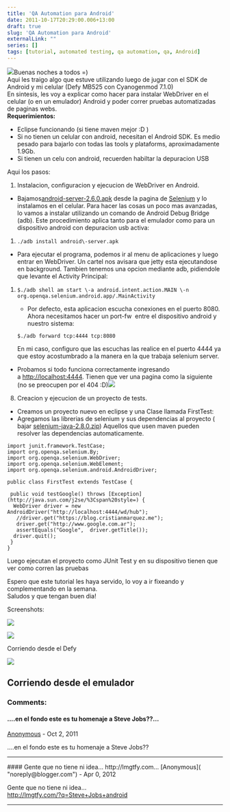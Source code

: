 ```yaml
---
title: 'QA Automation para Android'
date: 2011-10-17T20:29:00.006+13:00
draft: true
slug: 'QA Automation para Android'
externalLink: ""
series: []
tags: [tutorial, automated testing, qa automation, qa, Android]
---
```


[![](http://1.bp.blogspot.com/-3-TPRd7SScA/TpvWkB6zSYI/AAAAAAAAJsk/jMcs_w7-KUs/s200/screenshot13.png)](http://1.bp.blogspot.com/-3-TPRd7SScA/TpvWkB6zSYI/AAAAAAAAJsk/jMcs_w7-KUs/s1600/screenshot13.png)Buenas noches a todos =)  
Aqui les traigo algo que estuve utilizando luego de jugar con el SDK de Android y mi celular (Defy MB525 con Cyanogenmod 7.1.0)  
En sintesis, les voy a explicar como hacer para instalar WebDriver en el celular (o en un emulador) Android y poder correr pruebas automatizadas de paginas webs.  
**Requerimientos:**  
  

*   Eclipse funcionando (si tiene maven mejor :D )
*   Si no tienen un celular con android, necesitan el Android SDK. Es medio pesado para bajarlo con todas las tools y plataforms, aproximadamente 1.9Gb.
*   Si tienen un celu con android, recuerden habiltar la depuracion USB 

Aqui los pasos:

  

1.  Instalacion, configuracion y ejecucion de WebDriver en Android.

*   Bajamos[android-server-2.6.0.apk](http://selenium.googlecode.com/files/android-server-2.6.0.apk) desde la pagina de [Selenium](http://code.google.com/p/selenium/) y lo instalamos en el celular. Para hacer las cosas un poco mas avanzadas, lo vamos a instalar utilizando un comando de Android Debug Bridge (adb). Este procedimiento aplica tanto para el emulador como para un dispositivo android con depuracion usb activa:

1.    
    ```
    ./adb install android\-server.apk
    ```
    

*   Para ejecutar el programa, podemos ir al menu de aplicaciones y luego entrar en WebDriver. Un cartel nos avisara que jetty esta ejecutandose en background. Tambien tenemos una opcion mediante adb, pidiendole que levante el Activity Principal:

1.    
    ```
    $./adb shell am start \-a android.intent.action.MAIN \-n org.openqa.selenium.android.app/.MainActivity
    ```
    
    *   Por defecto, esta aplicacion escucha conexiones en el puerto 8080. Ahora necesitamos hacer un port-fw  entre el dispositivo android y nuestro sistema:
    
      
    ```
    $./adb forward tcp:4444 tcp:8080
    ```
    
    En mi caso, configuro que las escuchas las realice en el puerto 4444 ya que estoy acostumbrado a la manera en la que trabaja selenium server.
    

*   Probamos si todo funciona correctamente ingresando a [http://localhost:4444](http://localhost:4444/). Tienen que ver una pagina como la siguiente (no se preocupen por el 404 :D)[![](http://3.bp.blogspot.com/-Wq9VR-1Y8Rs/TpvLBKf2N8I/AAAAAAAAJsc/RCCv3SOTxOM/s400/screenshot12.png)](http://3.bp.blogspot.com/-Wq9VR-1Y8Rs/TpvLBKf2N8I/AAAAAAAAJsc/RCCv3SOTxOM/s1600/screenshot12.png)

8.  Creacion y ejecucion de un proyecto de tests.

*   Creamos un proyecto nuevo en eclipse y una Clase llamada FirstTest:
*   Agregamos las librerias de selenium y sus dependencias al proyecto ( bajar [selenium-java-2.8.0.zip](http://selenium.googlecode.com/files/selenium-java-2.8.0.zip)) Aquellos que usen maven pueden resolver las dependencias automaticamente. 

  
```
import junit.framework.TestCase;  
import org.openqa.selenium.By;  
import org.openqa.selenium.WebDriver;  
import org.openqa.selenium.WebElement;  
import org.openqa.selenium.android.AndroidDriver;  
   
public class FirstTest extends TestCase {  
   
 public void testGoogle() throws [Exception](http://java.sun.com/j2se/%3Cspan%20style=) {  
  WebDriver driver = new AndroidDriver("http://localhost:4444/wd/hub");  
   //driver.get("https://blog.cristianmarquez.me");  
   driver.get("http://www.google.com.ar");  
   assertEquals("Google",  driver.getTitle());  
  driver.quit();  
 }  
}
```

Luego ejecutan el proyecto como JUnit Test y en su dispositivo tienen que ver como corren las pruebas  
  
Espero que este tutorial les haya servido, lo voy a ir fixeando y complementando en la semana.  
Saludos y que tengan buen dia!  
  
Screenshots:  
  

[![](http://2.bp.blogspot.com/-0l8OWsdmrjg/TpvYK3E9TOI/AAAAAAAAJss/t9LJrF7OsVY/s400/screenshot14.png)](http://2.bp.blogspot.com/-0l8OWsdmrjg/TpvYK3E9TOI/AAAAAAAAJss/t9LJrF7OsVY/s1600/screenshot14.png)

  

[![](http://1.bp.blogspot.com/-_9yzQ98GCu8/TpvYLS9OlbI/AAAAAAAAJs0/HO3r8f8tYA8/s400/screenshot-1318836147591.png)](http://1.bp.blogspot.com/-_9yzQ98GCu8/TpvYLS9OlbI/AAAAAAAAJs0/HO3r8f8tYA8/s1600/screenshot-1318836147591.png)

Corriendo desde el Defy

[![](http://4.bp.blogspot.com/-EGR7ZXEY83M/TpvZLGsFVJI/AAAAAAAAJs8/cxqQhEQVOMY/s320/screenshot15.png)](http://4.bp.blogspot.com/-EGR7ZXEY83M/TpvZLGsFVJI/AAAAAAAAJs8/cxqQhEQVOMY/s1600/screenshot15.png)

Corriendo desde el emulador
---
### Comments:
#### ....en el fondo este es tu homenaje a Steve Jobs??...
[Anonymous]( "noreply@blogger.com") - <time datetime="2011-10-18T17:44:58.327+13:00">Oct 2, 2011</time>

....en el fondo este es tu homenaje a Steve Jobs??
<hr />
#### Gente que no tiene ni idea...  
http://lmgtfy.com...
[Anonymous]( "noreply@blogger.com") - <time datetime="2012-04-09T08:31:55.624+12:00">Apr 0, 2012</time>

Gente que no tiene ni idea...  
http://lmgtfy.com/?q=Steve+Jobs+android
<hr />
